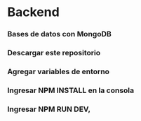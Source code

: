 # Backend



### Bases de datos con MongoDB
### Descargar este repositorio
### Agregar variables de entorno
### Ingresar NPM INSTALL en la consola
### Ingresar NPM RUN DEV, 
